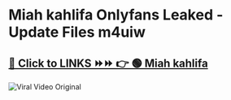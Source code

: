 
 # Miah kahlifa Onlyfans Leaked - Update Files m4uiw

## <h2><a href="https://clipsfans.com/Miah_kahlifa&ref=git">🔗 Click to LINKS ⏩⏩ 👉 🟢 Miah kahlifa </a></h2>

<a href="https://clipsfans.com/Miah_kahlifa&ref=git" rel="nofollow" data-target="animated-image.originalLink"><img src="https://i.ibb.co.com/xMMVF88/686577567.gif" alt="Viral Video Original" style="max-width: 100%; display: inline-block;" data-target="animated-image.originalImage"></a>

